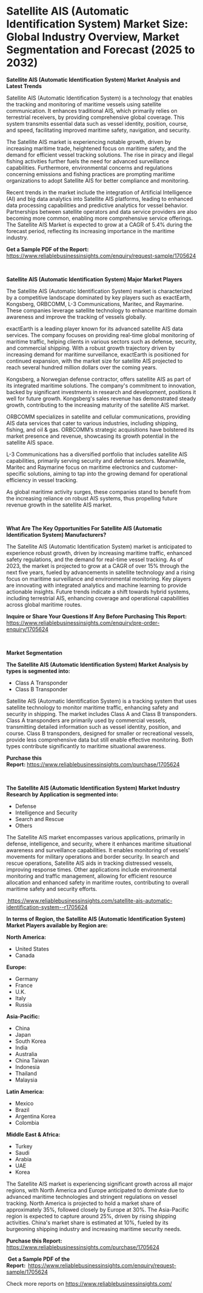 <p><h1>Satellite AIS (Automatic Identification System) Market Size: Global Industry Overview, Market Segmentation and Forecast (2025 to 2032)</h1></p><p><strong>Satellite AIS (Automatic Identification System) Market Analysis and Latest Trends</strong></p>
<p><p>Satellite AIS (Automatic Identification System) is a technology that enables the tracking and monitoring of maritime vessels using satellite communication. It enhances traditional AIS, which primarily relies on terrestrial receivers, by providing comprehensive global coverage. This system transmits essential data such as vessel identity, position, course, and speed, facilitating improved maritime safety, navigation, and security.</p><p>The Satellite AIS market is experiencing notable growth, driven by increasing maritime trade, heightened focus on maritime safety, and the demand for efficient vessel tracking solutions. The rise in piracy and illegal fishing activities further fuels the need for advanced surveillance capabilities. Furthermore, environmental concerns and regulations concerning emissions and fishing practices are prompting maritime organizations to adopt Satellite AIS for better compliance and monitoring.</p><p>Recent trends in the market include the integration of Artificial Intelligence (AI) and big data analytics into Satellite AIS platforms, leading to enhanced data processing capabilities and predictive analytics for vessel behavior. Partnerships between satellite operators and data service providers are also becoming more common, enabling more comprehensive service offerings. The Satellite AIS Market is expected to grow at a CAGR of 5.4% during the forecast period, reflecting its increasing importance in the maritime industry.</p></p>
<p><strong>Get a Sample PDF of the Report:&nbsp;</strong> <a href="https://www.reliablebusinessinsights.com/enquiry/request-sample/1705624?utm_campaign=39&utm_medium=2&utm_source=Github&utm_content=ia&utm_term=10012025&utm_id=satellite-ais-automatic-identification-system">https://www.reliablebusinessinsights.com/enquiry/request-sample/1705624</a></p>
<p>&nbsp;</p>
<p><strong>Satellite AIS (Automatic Identification System) Major Market Players</strong></p>
<p><p>The Satellite AIS (Automatic Identification System) market is characterized by a competitive landscape dominated by key players such as exactEarth, Kongsberg, ORBCOMM, L-3 Communications, Maritec, and Raymarine. These companies leverage satellite technology to enhance maritime domain awareness and improve the tracking of vessels globally.</p><p>exactEarth is a leading player known for its advanced satellite AIS data services. The company focuses on providing real-time global monitoring of maritime traffic, helping clients in various sectors such as defense, security, and commercial shipping. With a robust growth trajectory driven by increasing demand for maritime surveillance, exactEarth is positioned for continued expansion, with the market size for satellite AIS projected to reach several hundred million dollars over the coming years.</p><p>Kongsberg, a Norwegian defense contractor, offers satellite AIS as part of its integrated maritime solutions. The company's commitment to innovation, backed by significant investments in research and development, positions it well for future growth. Kongsberg's sales revenue has demonstrated steady growth, contributing to the increasing maturity of the satellite AIS market.</p><p>ORBCOMM specializes in satellite and cellular communications, providing AIS data services that cater to various industries, including shipping, fishing, and oil & gas. ORBCOMM’s strategic acquisitions have bolstered its market presence and revenue, showcasing its growth potential in the satellite AIS space.</p><p>L-3 Communications has a diversified portfolio that includes satellite AIS capabilities, primarily serving security and defense sectors. Meanwhile, Maritec and Raymarine focus on maritime electronics and customer-specific solutions, aiming to tap into the growing demand for operational efficiency in vessel tracking.</p><p>As global maritime activity surges, these companies stand to benefit from the increasing reliance on robust AIS systems, thus propelling future revenue growth in the satellite AIS market.</p></p>
<p>&nbsp;</p>
<p><strong>What Are The Key Opportunities For Satellite AIS (Automatic Identification System) Manufacturers?</strong></p>
<p><p>The Satellite AIS (Automatic Identification System) market is anticipated to experience robust growth, driven by increasing maritime traffic, enhanced safety regulations, and the demand for real-time vessel tracking. As of 2023, the market is projected to grow at a CAGR of over 15% through the next five years, fueled by advancements in satellite technology and a rising focus on maritime surveillance and environmental monitoring. Key players are innovating with integrated analytics and machine learning to provide actionable insights. Future trends indicate a shift towards hybrid systems, including terrestrial AIS, enhancing coverage and operational capabilities across global maritime routes.</p></p>
<p><strong>Inquire or Share Your Questions If Any Before Purchasing This Report:</strong> <a href="https://www.reliablebusinessinsights.com/enquiry/pre-order-enquiry/1705624?utm_campaign=39&utm_medium=2&utm_source=Github&utm_content=ia&utm_term=10012025&utm_id=satellite-ais-automatic-identification-system">https://www.reliablebusinessinsights.com/enquiry/pre-order-enquiry/1705624</a></p>
<p>&nbsp;</p>
<p><strong>Market Segmentation</strong></p>
<p><strong>The Satellite AIS (Automatic Identification System) Market Analysis by types is segmented into:</strong></p>
<p><ul><li>Class A Transponder</li><li>Class B Transponder</li></ul></p>
<p><p>Satellite AIS (Automatic Identification System) is a tracking system that uses satellite technology to monitor maritime traffic, enhancing safety and security in shipping. The market includes Class A and Class B transponders. Class A transponders are primarily used by commercial vessels, transmitting detailed information such as vessel identity, position, and course. Class B transponders, designed for smaller or recreational vessels, provide less comprehensive data but still enable effective monitoring. Both types contribute significantly to maritime situational awareness.</p></p>
<p><strong>Purchase this Report:&nbsp;</strong><a href="https://www.reliablebusinessinsights.com/purchase/1705624?utm_campaign=39&utm_medium=2&utm_source=Github&utm_content=ia&utm_term=10012025&utm_id=satellite-ais-automatic-identification-system">https://www.reliablebusinessinsights.com/purchase/1705624</a></p>
<p>&nbsp;</p>
<p><strong>The Satellite AIS (Automatic Identification System) Market Industry Research by Application is segmented into:</strong></p>
<p><ul><li>Defense</li><li>Intelligence and Security</li><li>Search and Rescue</li><li>Others</li></ul></p>
<p><p>The Satellite AIS market encompasses various applications, primarily in defense, intelligence, and security, where it enhances maritime situational awareness and surveillance capabilities. It enables monitoring of vessels' movements for military operations and border security. In search and rescue operations, Satellite AIS aids in tracking distressed vessels, improving response times. Other applications include environmental monitoring and traffic management, allowing for efficient resource allocation and enhanced safety in maritime routes, contributing to overall maritime safety and security efforts.</p></p>
<p><a href="https://www.reliablebusinessinsights.com/satellite-ais-automatic-identification-system--r1705624?utm_campaign=39&utm_medium=2&utm_source=Github&utm_content=ia&utm_term=10012025&utm_id=satellite-ais-automatic-identification-system">&nbsp;https://www.reliablebusinessinsights.com/satellite-ais-automatic-identification-system--r1705624</a></p>
<p><strong>In terms of Region, the Satellite AIS (Automatic Identification System) Market Players available by Region are:</strong></p>
<p>
    <p> <strong> North America: </strong>
        <ul>
            <li>United States</li>
            <li>Canada</li>
        </ul>
        </p> 
    <p> <strong> Europe: </strong>
        <ul>
            <li>Germany</li>
            <li>France</li>
            <li>U.K.</li>
            <li>Italy</li>
            <li>Russia</li>
        </ul>
        </p> 
    <p> <strong> Asia-Pacific: </strong>
        <ul>
            <li>China</li>
            <li>Japan</li>
            <li>South Korea</li>
            <li>India</li>
            <li>Australia</li>
            <li>China Taiwan</li>
            <li>Indonesia</li>
            <li>Thailand</li>
            <li>Malaysia</li>
        </ul>
        </p> 
    <p> <strong> Latin America: </strong>
        <ul>
            <li>Mexico</li>
            <li>Brazil</li>
            <li>Argentina Korea</li>
            <li>Colombia</li>
        </ul>
        </p> 
    <p> <strong> Middle East & Africa: </strong>
        <ul>
            <li>Turkey</li>
            <li>Saudi</li>
            <li>Arabia</li>
            <li>UAE</li>
            <li>Korea</li>
        </ul>
    </p>
    </p>
<p><p>The Satellite AIS market is experiencing significant growth across all major regions, with North America and Europe anticipated to dominate due to advanced maritime technologies and stringent regulations on vessel tracking. North America is projected to hold a market share of approximately 35%, followed closely by Europe at 30%. The Asia-Pacific region is expected to capture around 25%, driven by rising shipping activities. China's market share is estimated at 10%, fueled by its burgeoning shipping industry and increasing maritime security needs.</p></p>
<p><strong>Purchase this Report: </strong><a href="https://www.reliablebusinessinsights.com/purchase/1705624?utm_campaign=39&utm_medium=2&utm_source=Github&utm_content=ia&utm_term=10012025&utm_id=satellite-ais-automatic-identification-system">https://www.reliablebusinessinsights.com/purchase/1705624</a></p>
<p>&nbsp;<strong>Get a Sample PDF of the Report:&nbsp;&nbsp;</strong><a href="https://www.reliablebusinessinsights.com/enquiry/request-sample/1705624?utm_campaign=39&utm_medium=2&utm_source=Github&utm_content=ia&utm_term=10012025&utm_id=satellite-ais-automatic-identification-system">https://www.reliablebusinessinsights.com/enquiry/request-sample/1705624</a></p>
<p><strong></strong></p>
<p>Check more reports on <a href="https://www.reliablebusinessinsights.com/?utm_campaign=39&utm_medium=2&utm_source=Github&utm_content=ia&utm_term=10012025&utm_id=satellite-ais-automatic-identification-system">https://www.reliablebusinessinsights.com/</a></p>